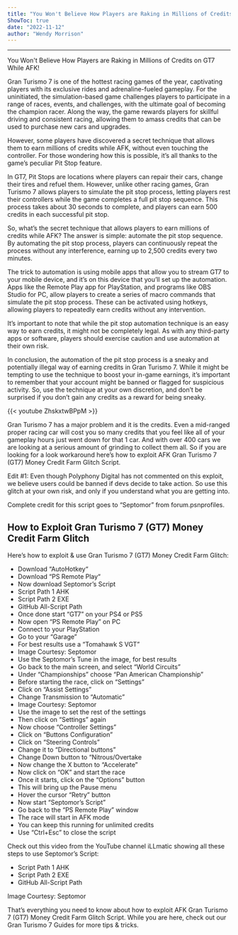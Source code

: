 ```yaml
---
title: "You Won't Believe How Players are Raking in Millions of Credits on GT7 While AFK!"
ShowToc: true 
date: "2022-11-12"
author: "Wendy Morrison"
---
```

*****
You Won't Believe How Players are Raking in Millions of Credits on GT7 While AFK!

Gran Turismo 7 is one of the hottest racing games of the year, captivating players with its exclusive rides and adrenaline-fueled gameplay. For the uninitiated, the simulation-based game challenges players to participate in a range of races, events, and challenges, with the ultimate goal of becoming the champion racer. Along the way, the game rewards players for skillful driving and consistent racing, allowing them to amass credits that can be used to purchase new cars and upgrades.

However, some players have discovered a secret technique that allows them to earn millions of credits while AFK, without even touching the controller. For those wondering how this is possible, it’s all thanks to the game’s peculiar Pit Stop feature.

In GT7, Pit Stops are locations where players can repair their cars, change their tires and refuel them. However, unlike other racing games, Gran Turismo 7 allows players to simulate the pit stop process, letting players rest their controllers while the game completes a full pit stop sequence. This process takes about 30 seconds to complete, and players can earn 500 credits in each successful pit stop.

So, what’s the secret technique that allows players to earn millions of credits while AFK? The answer is simple: automate the pit stop sequence. By automating the pit stop process, players can continuously repeat the process without any interference, earning up to 2,500 credits every two minutes. 

The trick to automation is using mobile apps that allow you to stream GT7 to your mobile device, and it’s on this device that you’ll set up the automation. Apps like the Remote Play app for PlayStation, and programs like OBS Studio for PC, allow players to create a series of macro commands that simulate the pit stop process. These can be activated using hotkeys, allowing players to repeatedly earn credits without any intervention.

It’s important to note that while the pit stop automation technique is an easy way to earn credits, it might not be completely legal. As with any third-party apps or software, players should exercise caution and use automation at their own risk.

In conclusion, the automation of the pit stop process is a sneaky and potentially illegal way of earning credits in Gran Turismo 7. While it might be tempting to use the technique to boost your in-game earnings, it’s important to remember that your account might be banned or flagged for suspicious activity. So, use the technique at your own discretion, and don’t be surprised if you don’t gain any credits as a reward for being sneaky.

{{< youtube ZhskxtwBPpM >}} 



Gran Turismo 7 has a major problem and it is the credits. Even a mid-ranged proper racing car will cost you so many credits that you feel like all of your gameplay hours just went down for that 1 car. And with over 400 cars we are looking at a serious amount of grinding to collect them all. So if you are looking for a look workaround here’s how to exploit AFK Gran Turismo 7 (GT7) Money Credit Farm Glitch Script.
 
Edit #1: Even though Polyphony Digital has not commented on this exploit, we believe users could be banned if devs decide to take action. So use this glitch at your own risk, and only if you understand what you are getting into.
 
Complete credit for this script goes to “Septomor” from forum.psnprofiles.
 
## How to Exploit Gran Turismo 7 (GT7) Money Credit Farm Glitch
 

 
Here’s how to exploit & use Gran Turismo 7 (GT7) Money Credit Farm Glitch:
 
- Download “AutoHotkey“
 - Download “PS Remote Play“
 - Now download Septomor’s Script
 - Script Path 1 AHK
 - Script Path 2 EXE
 - GitHub All-Script Path
 - Once done start “GT7” on your PS4 or PS5
 - Now open “PS Remote Play” on PC
 - Connect to your PlayStation
 - Go to your “Garage”
 - For best results use a “Tomahawk S VGT”
 - Image Courtesy: Septomor
 - Use the Septomor’s Tune in the image, for best results
 - Go back to the main screen, and select “World Circuits”
 - Under “Championships” choose “Pan American Championship”
 - Before starting the race, click on “Settings”
 - Click on “Assist Settings”
 - Change Transmission to “Automatic”
 - Image Courtesy: Septomor
 - Use the image to set the rest of the settings
 - Then click on “Settings” again
 - Now choose “Controller Settings”
 - Click on “Buttons Configuration”
 - Click on “Steering Controls”
 - Change it to “Directional buttons”
 - Change Down button to “Nitrous/Overtake
 - Now change the X button to “Accelerate”
 - Now click on “OK” and start the race
 - Once it starts, click on the “Options” button
 - This will bring up the Pause menu
 - Hover the cursor “Retry” button
 - Now start “Septomor’s Script”
 - Go back to the “PS Remote Play” window
 - The race will start in AFK mode
 - You can keep this running for unlimited credits
 - Use “Ctrl+Esc” to close the script

 
Check out this video from the YouTube channel iLLmatic showing all these steps to use Septomor’s Script:
 
- Script Path 1 AHK
 - Script Path 2 EXE
 - GitHub All-Script Path

 
Image Courtesy: Septomor
 
That’s everything you need to know about how to exploit AFK Gran Turismo 7 (GT7) Money Credit Farm Glitch Script. While you are here, check out our Gran Turismo 7 Guides for more tips & tricks.




